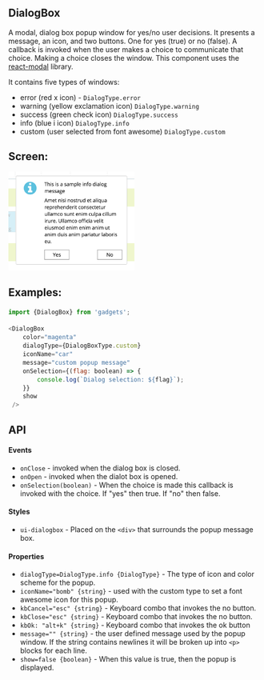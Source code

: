 <a name="module_DialogBox"></a>

## DialogBox
A modal, dialog box popup window for yes/no user decisions. It presents a
message, an icon, and two buttons.  One for yes (true) or no (false).
A callback is invoked when the user makes a choice to communicate that
choice.  Making a choice closes the window.  This component uses the
[react-modal](https://github.com/reactjs/react-modal) library.

It contains five types of windows:

- error (red x icon) - `DialogType.error`
- warning (yellow exclamation icon) `DialogType.warning`
- success (green check icon) `DialogType.success`
- info (blue i icon) `DialogType.info`
- custom (user selected from font awesome) `DialogType.custom`

## Screen:
<img src="https://github.com/jmquigley/gadgets/blob/master/images/dialogBox.png" width="50%" />

## Examples:

```javascript
import {DialogBox} from 'gadgets';

<DialogBox
    color="magenta"
    dialogType={DialogBoxType.custom}
    iconName="car"
    message="custom popup message"
    onSelection={(flag: boolean) => {
        console.log(`Dialog selection: ${flag}`);
    }}
    show
 />
```

## API
#### Events
- `onClose` - invoked when the dialog box is closed.
- `onOpen` - invoked when the dialot box is opened.
- `onSelection(boolean)` - When the choice is made this
callback is invoked with the choice.  If "yes" then true.
If "no" then false.

#### Styles
- `ui-dialogbox` - Placed on the `<div>` that surrounds the
popup message box.

#### Properties
- `dialogType=DialogType.info {DialogType}` - The type of icon
and color scheme for the popup.
- `iconName="bomb" {string}` - used with the custom type to set
a font awesome icon for this popup.
- `kbCancel="esc" {string}` - Keyboard combo that invokes the no
button.
- `kbClose="esc" {string}` - Keyboard combo that invokes the no
button.
- `kbOk: "alt+k" {string}` - Keyboard combo that invokes the
ok button
- `message="" {string}` - the user defined message used by the
popup window.  If the string contains newlines it will be
broken up into `<p>` blocks for each line.
- `show=false {boolean}` - When this value is true, then the
popup is displayed.

